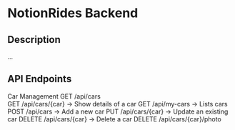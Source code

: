 # NotionRides Backend

## Description
...

## API Endpoints
Car Management
  GET	    /api/cars	
  GET	    /api/cars/{car}	->  Show details of a car
  GET	    /api/my-cars	-> Lists cars
  POST	  /api/cars	  ->  Add a new car
  PUT	    /api/cars/{car}	->  Update an existing car
  DELETE	/api/cars/{car}	->  Delete a car
  DELETE	/api/cars/{car}/photo